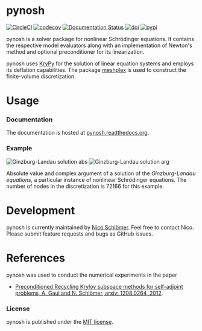 # pynosh

[![CircleCI](https://img.shields.io/circleci/project/github/nschloe/pynosh/master.svg)](https://circleci.com/gh/nschloe/pynosh/tree/master)
[![codecov](https://img.shields.io/codecov/c/github/nschloe/pynosh.svg)](https://codecov.io/gh/nschloe/pynosh)
[![Documentation Status](https://readthedocs.org/projects/pynosh/badge/?version=latest)](https://readthedocs.org/projects/pynosh/?badge=latest)
[![doi](https://zenodo.org/badge/doi/10.5281/zenodo.10341.png)](https://zenodo.org/record/10341)
[![pypi](https://img.shields.io/pypi/v/pynosh.svg)](https://pypi.python.org/pypi/pynosh)

pynosh is a solver package for nonlinear Schrödinger equations. It contains the
respective model evaluators along with an implementation of Newton's method and optional
preconditioner for its linearization.

pynosh uses [KryPy](https://github.com/andrenarchy/krypy) for the solution of linear
equation systems and employs its deflation capabilities. The package
[meshplex](https://github.com/nschloe/meshplex) is used to construct the finite-volume
discretization.


# Usage

### Documentation
The documentation is hosted at
[pynosh.readthedocs.org](http://pynosh.readthedocs.org).

### Example
![Ginzburg-Landau solution abs](https://nschloe.github.io/pynosh/solution-abs.png)
![Ginzburg-Landau solution arg](https://nschloe.github.io/pynosh/solution-arg.png)

Absolute value and complex argument of a solution of the _Ginzburg-Landau equations_, a
particular instance of nonlinear Schrödinger equations. The number of nodes in the
discretization is 72166 for this example.

# Development
pynosh is currently maintained by [Nico Schlömer](https://github.com/nschloe). Feel free
to contact Nico. Please submit feature requests and bugs as GitHub issues.

# References
pynosh was used to conduct the numerical experiments in the paper

* [Preconditioned Recycling Krylov subspace methods for self-adjoint problems, A. Gaul and N. Schlömer, arxiv: 1208.0264, 2012](http://arxiv.org/abs/1208.0264).


### License
pynosh is published under the [MIT license](https://en.wikipedia.org/wiki/MIT_License).
